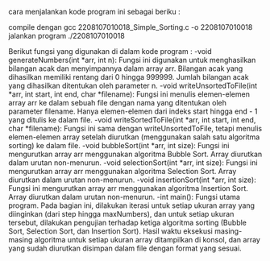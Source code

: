 cara menjalankan kode program ini sebagai beriku :

compile dengan gcc 2208107010018_Simple_Sorting.c -o 2208107010018
jalankan program ./2208107010018

Berikut fungsi yang digunakan di dalam kode program :
-void generateNumbers(int *arr, int n): Fungsi ini digunakan untuk menghasilkan bilangan acak dan menyimpannya dalam array arr. Bilangan acak yang dihasilkan 
 memiliki rentang dari 0 hingga 999999. Jumlah bilangan acak yang dihasilkan ditentukan oleh parameter n.
-void writeUnsortedToFile(int *arr, int start, int end, char *filename): Fungsi ini menulis elemen-elemen array arr ke dalam sebuah file dengan nama yang ditentukan 
 oleh parameter filename. Hanya elemen-elemen dari indeks start hingga end - 1 yang ditulis ke dalam file.
-void writeSortedToFile(int *arr, int start, int end, char *filename): Fungsi ini sama dengan writeUnsortedToFile, tetapi menulis elemen-elemen array setelah 
 diurutkan (menggunakan salah satu algoritma sorting) ke dalam file.
-void bubbleSort(int *arr, int size): Fungsi ini mengurutkan array arr menggunakan algoritma Bubble Sort. Array diurutkan dalam urutan non-menurun.
-void selectionSort(int *arr, int size): Fungsi ini mengurutkan array arr menggunakan algoritma Selection Sort. Array diurutkan dalam urutan non-menurun.
-void insertionSort(int *arr, int size): Fungsi ini mengurutkan array arr menggunakan algoritma Insertion Sort. Array diurutkan dalam urutan non-menurun.
-int main(): Fungsi utama program. Pada bagian ini, dilakukan iterasi untuk setiap ukuran array yang diinginkan (dari step hingga maxNumbers), dan untuk setiap 
 ukuran tersebut, dilakukan pengujian terhadap ketiga algoritma sorting (Bubble Sort, Selection Sort, dan Insertion Sort). Hasil waktu eksekusi masing-masing 
 algoritma untuk setiap ukuran array ditampilkan di konsol, dan array yang sudah diurutkan disimpan dalam file dengan format yang sesuai.
